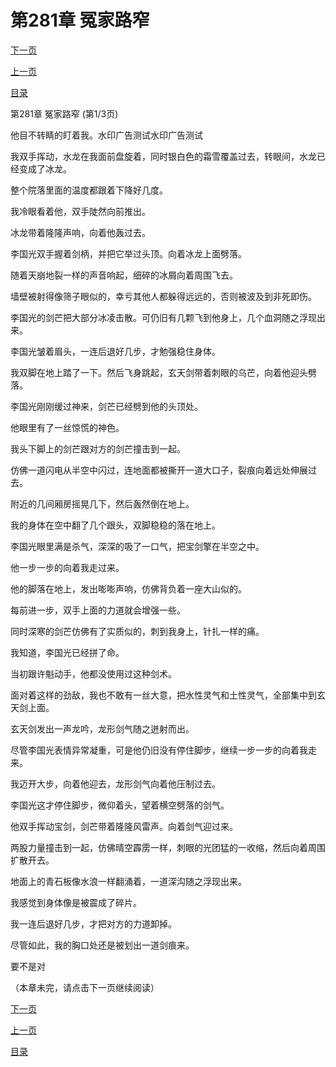 <h1>第281章   冤家路窄</h1>
            <div><p><a href="./0841_%E7%AC%AC281%E7%AB%A0_%E5%86%A4%E5%AE%B6%E8%B7%AF%E7%AA%84.md">下一页</a></p><p><a href="./0839_%E7%AC%AC280%E7%AB%A0_%E4%B8%A4%E9%9D%A2%E4%B8%89%E5%88%80.md">上一页</a></p><p><a href="../">目录</a></p></div>
            <div><p>第281章   冤家路窄 (第1/3页)</p><p>他目不转睛的盯着我。水印广告测试水印广告测试</p><p>我双手挥动，水龙在我面前盘旋着，同时银白色的霜雪覆盖过去，转眼间，水龙已经变成了冰龙。</p><p>整个院落里面的温度都跟着下降好几度。</p><p>我冷眼看着他，双手陡然向前推出。</p><p>冰龙带着隆隆声响，向着他轰过去。</p><p>李国光双手握着剑柄，并把它举过头顶。向着冰龙上面劈落。</p><p>随着天崩地裂一样的声音响起，细碎的冰屑向着周围飞去。</p><p>墙壁被射得像筛子眼似的，幸亏其他人都躲得远远的，否则被波及到非死即伤。</p><p>李国光的剑芒把大部分冰凌击散。可仍旧有几颗飞到他身上，几个血洞随之浮现出来。</p><p>李国光皱着眉头，一连后退好几步，才勉强稳住身体。</p><p>我双脚在地上踏了一下。然后飞身跳起，玄天剑带着刺眼的乌芒，向着他迎头劈落。</p><p>李国光刚刚缓过神来，剑芒已经劈到他的头顶处。</p><p>他眼里有了一丝惊慌的神色。</p><p>我头下脚上的剑芒跟对方的剑芒撞击到一起。</p><p>仿佛一道闪电从半空中闪过，连地面都被撕开一道大口子，裂痕向着远处伸展过去。</p><p>附近的几间厢房摇晃几下，然后轰然倒在地上。</p><p>我的身体在空中翻了几个跟头，双脚稳稳的落在地上。</p><p>李国光眼里满是杀气，深深的吸了一口气，把宝剑擎在半空之中。</p><p>他一步一步的向着我走过来。</p><p>他的脚落在地上，发出嘭嘭声响，仿佛背负着一座大山似的。</p><p>每前进一步，双手上面的力道就会增强一些。</p><p>同时深寒的剑芒仿佛有了实质似的，刺到我身上，针扎一样的痛。</p><p>我知道，李国光已经拼了命。</p><p>当初跟许魁动手，他都没使用过这种剑术。</p><p>面对着这样的劲敌，我也不敢有一丝大意，把水性灵气和土性灵气，全部集中到玄天剑上面。</p><p>玄天剑发出一声龙吟，龙形剑气随之迸射而出。</p><p>尽管李国光表情异常凝重，可是他仍旧没有停住脚步，继续一步一步的向着我走来。</p><p>我迈开大步，向着他迎去，龙形剑气向着他压制过去。</p><p>李国光这才停住脚步，微仰着头，望着横空劈落的剑气。</p><p>他双手挥动宝剑，剑芒带着隆隆风雷声。向着剑气迎过来。</p><p>两股力量撞击到一起，仿佛晴空霹雳一样，刺眼的光团猛的一收缩，然后向着周围扩散开去。</p><p>地面上的青石板像水浪一样翻涌着，一道深沟随之浮现出来。</p><p>我感觉到身体像是被震成了碎片。</p><p>我一连后退好几步，才把对方的力道卸掉。</p><p>尽管如此，我的胸口处还是被划出一道剑痕来。</p><p>要不是对</p><p>（本章未完，请点击下一页继续阅读）</p></div>
            <div><p><a href="./0841_%E7%AC%AC281%E7%AB%A0_%E5%86%A4%E5%AE%B6%E8%B7%AF%E7%AA%84.md">下一页</a></p><p><a href="./0839_%E7%AC%AC280%E7%AB%A0_%E4%B8%A4%E9%9D%A2%E4%B8%89%E5%88%80.md">上一页</a></p><p><a href="../">目录</a></p></div>